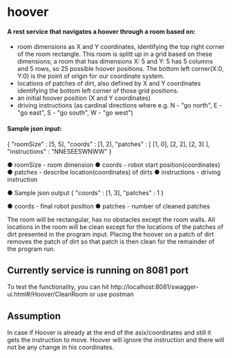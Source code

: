 # hoover
#### A rest service that navigates a hoover through a room based on:
-	room dimensions as X and Y coordinates, identifying the top right corner of the room rectangle. This room is splitt up in a grid based on these dimensions; a room that has dimensions X: 5 and Y: 5 has 5 columns and 5 rows, so 25 possible hoover positions. The bottom left corner(X:0, Y:0) is the point of origin for our coordinate system.
-	locations of patches of dirt, also defined by X and Y coordinates identifying the bottom left corner of those grid positions.
-	an initial hoover position (X and Y coordinates)
-	driving instructions (as cardinal directions where e.g. N - "go north", E - "go east", S - "go south", W - "go west")


####	Sample json input:
{
  "roomSize" : [5, 5],
  "coords" : [1, 2],
  "patches" : [
    [1, 0],
    [2, 2],
    [2, 3]
  ],
  "instructions" : "NNESEESWNWW"
}

●	roomSize - room dimension
●	coords -  robot start position(coordinates)
●	patches - describe location(coordinates) of dirts
●	instructions  - driving instruction

●	Sample json output
{
  "coords" : [1, 3],
  "patches" : 1
}

●	coords  - final robot position
●	patches - number of cleaned patches

The room will be rectangular, has no obstacles except the room walls. All locations in the room will be clean except for the locations of the patches of dirt presented in the program input.
Placing the hoover on a patch of dirt removes the patch of dirt so that patch is then clean for the remainder of the program run. 



## Currently service is running on 8081 port

To test the functionality, you can hit http://localhost:8081/swagger-ui.html#/Hoover/CleanRoom or use postman


## Assumption

In case if Hoover is already at the end of the asix/coordinates and still it gets the instruction to move.
Hoover will ignore the instruction and there will not be any change in his coordinates.
